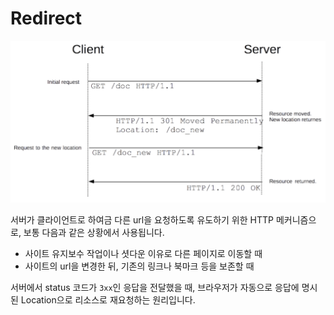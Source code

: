 # Redirect

<p align="center">
    <img src='../_images/http-redirect.png' placeholder="HTTP Redirect" />
</p>

서버가 클라이언트로 하여금 다른 url을 요청하도록 유도하기 위한 HTTP 메커니즘으로, 보통 다음과 같은 상황에서 사용됩니다.

- 사이트 유지보수 작업이나 셧다운 이유로 다른 페이지로 이동할 때
- 사이트의 url을 변경한 뒤, 기존의 링크나 북마크 등을 보존할 때

서버에서 status 코드가 `3xx`인 응답을 전달했을 때, 브라우저가 자동으로 응답에 명시된 Location으로 리소스로 재요청하는 원리입니다.
